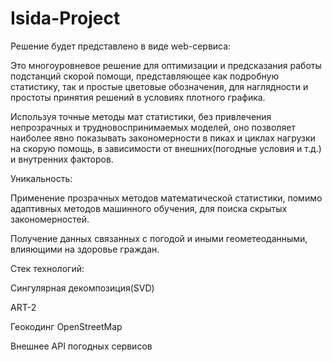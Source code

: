 # Isida-Project

Решение будет представлено в виде web-сервиса:



Это многоуровневое решение для оптимизации и предсказания работы подстанций скорой помощи, представляющее как подробную статистику, так и простые цветовые обозначения, для наглядности и простоты принятия решений в условиях плотного графика.

Используя точные методы мат статистики, без привлечения непрозрачных и трудновоспринимаемых моделей, оно позволяет наиболее явно показывать закономерности в пиках и циклах нагрузки на скорую помощь, в зависимости от внешних(погодные условия и т.д.) и внутренних факторов.



Уникальность:

Применение прозрачных методов математической статистики, помимо адаптивных методов машинного обучения, для поиска скрытых закономерностей.

Получение данных связанных с погодой и иными геометеоданными, влияющими на здоровье граждан.



Стек технологий:

Сингулярная декомпозиция(SVD)

ART-2

Геокодинг OpenStreetMap

Внешнее API погодных сервисов

